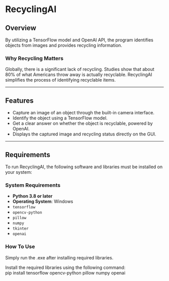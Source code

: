 # RecyclingAI

## Overview  
 By utilizing a TensorFlow model and OpenAI API, the program identifies objects from images and provides recycling information.

### Why Recycling Matters  
Globally, there is a significant lack of recycling. Studies show that about 80% of what Americans throw away is actually recyclable. RecyclingAI simplifies the process of identifying recyclable items.

---

## Features  
- Capture an image of an object through the built-in camera interface.  
- Identify the object using a TensorFlow model.  
- Get a clear answer on whether the object is recyclable, powered by OpenAI.  
- Displays the captured image and recycling status directly on the GUI.

---

## Requirements  

To run RecyclingAI, the following software and libraries must be installed on your system:

### System Requirements  
- **Python 3.8 or later**  
- **Operating System**: Windows
-  `tensorflow`  
- `opencv-python`  
- `pillow`  
- `numpy`  
- `tkinter` 
- `openai`  

### How To Use

Simply run the .exe after installing required libraries.

Install the required libraries using the following command:  
pip install tensorflow opencv-python pillow numpy openai
